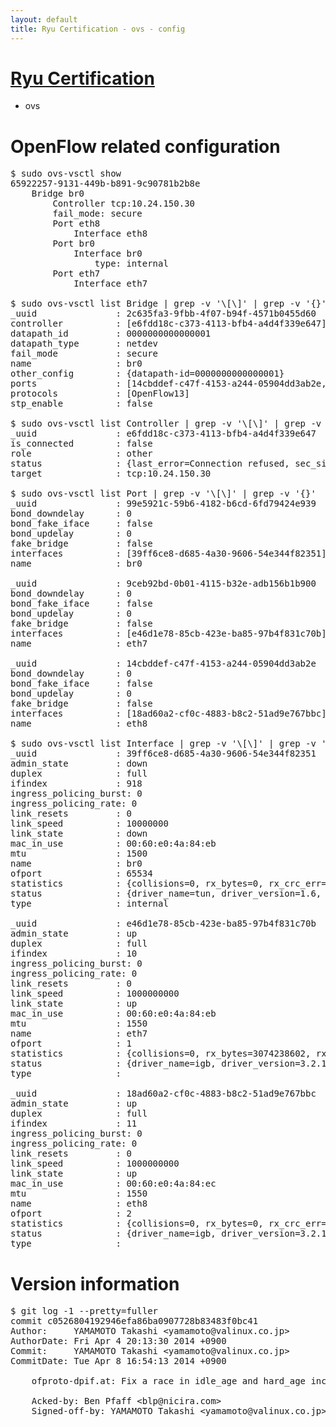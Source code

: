 ```yaml
---
layout: default
title: Ryu Certification - ovs - config
---
```

# [Ryu Certification](http://osrg.github.io/ryu/certification.html)
* ovs 

# OpenFlow related configuration
<pre>
$ sudo ovs-vsctl show
65922257-9131-449b-b891-9c90781b2b8e
    Bridge br0
        Controller tcp:10.24.150.30
        fail_mode: secure
        Port eth8
            Interface eth8
        Port br0
            Interface br0
                type: internal
        Port eth7
            Interface eth7

$ sudo ovs-vsctl list Bridge | grep -v '\[\]' | grep -v '{}'
_uuid               : 2c635fa3-9fbb-4f07-b94f-4571b0455d60
controller          : [e6fdd18c-c373-4113-bfb4-a4d4f339e647]
datapath_id         : 0000000000000001
datapath_type       : netdev
fail_mode           : secure
name                : br0
other_config        : {datapath-id=0000000000000001}
ports               : [14cbddef-c47f-4153-a244-05904dd3ab2e, 99e5921c-59b6-4182-b6cd-6fd79424e939, 9ceb92bd-0b01-4115-b32e-adb156b1b900]
protocols           : [OpenFlow13]
stp_enable          : false

$ sudo ovs-vsctl list Controller | grep -v '\[\]' | grep -v '{}'
_uuid               : e6fdd18c-c373-4113-bfb4-a4d4f339e647
is_connected        : false
role                : other
status              : {last_error=Connection refused, sec_since_connect=932, sec_since_disconnect=0, state=BACKOFF}
target              : tcp:10.24.150.30

$ sudo ovs-vsctl list Port | grep -v '\[\]' | grep -v '{}'
_uuid               : 99e5921c-59b6-4182-b6cd-6fd79424e939
bond_downdelay      : 0
bond_fake_iface     : false
bond_updelay        : 0
fake_bridge         : false
interfaces          : [39ff6ce8-d685-4a30-9606-54e344f82351]
name                : br0

_uuid               : 9ceb92bd-0b01-4115-b32e-adb156b1b900
bond_downdelay      : 0
bond_fake_iface     : false
bond_updelay        : 0
fake_bridge         : false
interfaces          : [e46d1e78-85cb-423e-ba85-97b4f831c70b]
name                : eth7

_uuid               : 14cbddef-c47f-4153-a244-05904dd3ab2e
bond_downdelay      : 0
bond_fake_iface     : false
bond_updelay        : 0
fake_bridge         : false
interfaces          : [18ad60a2-cf0c-4883-b8c2-51ad9e767bbc]
name                : eth8

$ sudo ovs-vsctl list Interface | grep -v '\[\]' | grep -v '{}'
_uuid               : 39ff6ce8-d685-4a30-9606-54e344f82351
admin_state         : down
duplex              : full
ifindex             : 918
ingress_policing_burst: 0
ingress_policing_rate: 0
link_resets         : 0
link_speed          : 10000000
link_state          : down
mac_in_use          : 00:60:e0:4a:84:eb
mtu                 : 1500
name                : br0
ofport              : 65534
statistics          : {collisions=0, rx_bytes=0, rx_crc_err=0, rx_dropped=0, rx_errors=0, rx_frame_err=0, rx_over_err=0, rx_packets=0, tx_bytes=0, tx_dropped=0, tx_errors=0, tx_packets=0}
status              : {driver_name=tun, driver_version=1.6, firmware_version=N/A}
type                : internal

_uuid               : e46d1e78-85cb-423e-ba85-97b4f831c70b
admin_state         : up
duplex              : full
ifindex             : 10
ingress_policing_burst: 0
ingress_policing_rate: 0
link_resets         : 0
link_speed          : 1000000000
link_state          : up
mac_in_use          : 00:60:e0:4a:84:eb
mtu                 : 1550
name                : eth7
ofport              : 1
statistics          : {collisions=0, rx_bytes=3074238602, rx_crc_err=0, rx_dropped=0, rx_errors=0, rx_frame_err=0, rx_over_err=0, rx_packets=72746621, tx_bytes=0, tx_dropped=0, tx_errors=0, tx_packets=0}
status              : {driver_name=igb, driver_version=3.2.10-k, firmware_version=3.10-0}
type                : 

_uuid               : 18ad60a2-cf0c-4883-b8c2-51ad9e767bbc
admin_state         : up
duplex              : full
ifindex             : 11
ingress_policing_burst: 0
ingress_policing_rate: 0
link_resets         : 0
link_speed          : 1000000000
link_state          : up
mac_in_use          : 00:60:e0:4a:84:ec
mtu                 : 1550
name                : eth8
ofport              : 2
statistics          : {collisions=0, rx_bytes=0, rx_crc_err=0, rx_dropped=0, rx_errors=0, rx_frame_err=0, rx_over_err=0, rx_packets=0, tx_bytes=6961939, tx_dropped=0, tx_errors=0, tx_packets=74209}
status              : {driver_name=igb, driver_version=3.2.10-k, firmware_version=3.10-0}
type                : 
</pre>

# Version information
<pre>
$ git log -1 --pretty=fuller
commit c0526804192946efa86ba0907728b83483f0bc41
Author:     YAMAMOTO Takashi &lt;yamamoto@valinux.co.jp&gt;
AuthorDate: Fri Apr 4 20:13:30 2014 +0900
Commit:     YAMAMOTO Takashi &lt;yamamoto@valinux.co.jp&gt;
CommitDate: Tue Apr 8 16:54:13 2014 +0900

    ofproto-dpif.at: Fix a race in idle_age and hard_age increase over time
    
    Acked-by: Ben Pfaff &lt;blp@nicira.com&gt;
    Signed-off-by: YAMAMOTO Takashi &lt;yamamoto@valinux.co.jp&gt;
</pre>

